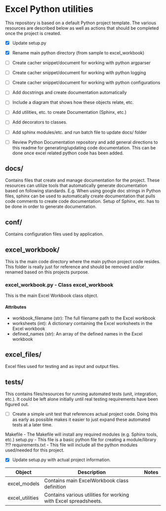 # Excel Python utilities

This repository is based on a default Python project template.  The various resources are described below as well as actions that should be completed once the project is created.

* [x] Update setup.py
* [x] Rename main python directory (from sample to excel_workbook)
* [ ] Create cacher snippet/document for working with python argparser
* [ ] Create cacher snippet/document for working with python logging
* [ ] Create cacher snippet/document for working with python configurations
* [ ] Add docstrings and create documentation automatically
* [ ] Include a diagram that shows how these objects relate, etc.
* [ ] Add utilities, etc. to create Documentation (Sphinx, etc.)
* [ ] Add decorators to classes.
* [ ] Add sphinx modules/etc. and run batch file to update docs/ folder
* [ ] Review Python Documentation repository and add general directions to this readme for generating/updating code documentation.  This can be done once excel related python code has been added.


## docs/

Contains files that create and manage documentation for the project.  These resources can utilize tools that automatically generate documentation based on following standards.  E.g. When using google doc strings in Python files, sphinx can be used to automatically create documentation that pulls code comments to create code documentation.  Setup of Sphinx, etc. has to be done in order to generate documentation.

## conf/

Contains configuration files used by application.  

## excel_workbook/

This is the main code directory where the main python project code resides.  This folder is really just for reference and should be removed and/or renamed based on this projects purpose.

### excel_workbook.py - Class excel_workbook
 
This is the main Excel Workbook class object.
 
#### Attributes

* workbook_filename (str): The full filename path to the Excel workbook
* worksheets (int): A dictionary containing the Excel worksheets in the Excel workbook
* defined_names (str): An array of the defined names in the Excel workbook

## excel_files/

Excel files used for testing and as input and output files. 

## tests/

This contains files/resources for running automated tests (unit, integration, etc.).  It could be left alone initially until real testing requirements have been figured out.

* [ ] Create a simple unit test that references actual project code.  Doing this as early as possible makes it easier to just expand these automated tests at a later time.

Makefile - The Makefile will install any required modules (e.g. Sphinx tools, etc.)
setup.py - This file is a basic python file for creating a module/library ?!? 
requirements.txt - This file will include all the python modules used/needed for this project. 

* [x] Update setup.py with actual project information. 




| Object          | Description                                                     | Notes |
|-----------------|-----------------------------------------------------------------|-------|
| excel_models    | Contains main ExcelWorkbook class definition                    |       |
| excel_utilities | Contains various utilities for working with Excel spreadsheets. |       |
